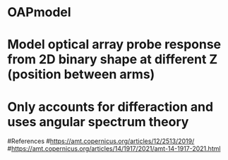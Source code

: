 # OAPmodel

# Model optical array probe response from 2D binary shape at different Z (position between arms)
# Only accounts for differaction and uses angular spectrum theory

#References
#https://amt.copernicus.org/articles/12/2513/2019/
#https://amt.copernicus.org/articles/14/1917/2021/amt-14-1917-2021.html
